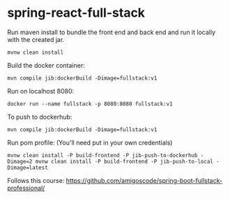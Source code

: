 # spring-react-full-stack

Run maven install to bundle the front end and back end and run it locally with the created jar.

`mvnw clean install
`

Build the docker container:

`
mvn compile jib:dockerBuild -Dimage=fullstack:v1
`

Run on localhost 8080:

`docker run --name fullstack -p 8080:8080 fullstack:v1
`

To push to dockerhub:

`mvn compile jib:dockerBuild -Dimage=fullstack:v1`

Run pom profile: (You'll need put in your own credentials)

`mvnw clean install -P build-frontend -P jib-push-to-dockerhub -Dimage=2
mvnw clean install -P build-frontend -P jib-push-to-local -Dimage=latest`


Follows this course:
https://github.com/amigoscode/spring-boot-fullstack-professional/

